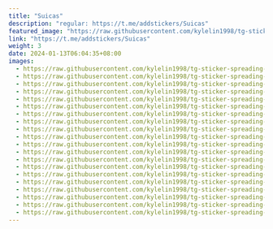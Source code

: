 ```yaml
---
title: "Suicas"
description: "regular: https://t.me/addstickers/Suicas"
featured_image: "https://raw.githubusercontent.com/kylelin1998/tg-sticker-spreading-worldwide-images/main/img/c7b91a25-d045-43b1-b141-c433bb81da8c.jpg"
link: "https://t.me/addstickers/Suicas"
weight: 3
date: 2024-01-13T06:04:35+08:00
images:
  - https://raw.githubusercontent.com/kylelin1998/tg-sticker-spreading-worldwide-images/main/img/c7b91a25-d045-43b1-b141-c433bb81da8c.jpg
  - https://raw.githubusercontent.com/kylelin1998/tg-sticker-spreading-worldwide-images/main/img/c9c3789b-2575-49e4-8c7d-7457e5ff7241.jpg
  - https://raw.githubusercontent.com/kylelin1998/tg-sticker-spreading-worldwide-images/main/img/0aeabe02-2969-49bf-ae1d-72bc1a11c686.jpg
  - https://raw.githubusercontent.com/kylelin1998/tg-sticker-spreading-worldwide-images/main/img/f0268009-2fd3-461b-b385-e56a2a8d9752.jpg
  - https://raw.githubusercontent.com/kylelin1998/tg-sticker-spreading-worldwide-images/main/img/9846c81e-9086-4767-98ef-4203c9ee336f.jpg
  - https://raw.githubusercontent.com/kylelin1998/tg-sticker-spreading-worldwide-images/main/img/ef0bec3f-ebc0-434d-a683-c925fa927c65.jpg
  - https://raw.githubusercontent.com/kylelin1998/tg-sticker-spreading-worldwide-images/main/img/4e1cbd92-d4fa-4f48-a99c-1eec211b20c2.jpg
  - https://raw.githubusercontent.com/kylelin1998/tg-sticker-spreading-worldwide-images/main/img/9b2a6b59-514b-4f58-a8c0-53621387b125.jpg
  - https://raw.githubusercontent.com/kylelin1998/tg-sticker-spreading-worldwide-images/main/img/a65fb543-eca1-4540-8222-e1a10f572daf.jpg
  - https://raw.githubusercontent.com/kylelin1998/tg-sticker-spreading-worldwide-images/main/img/a8dfb82c-6fda-4209-ac7b-52785919730f.jpg
  - https://raw.githubusercontent.com/kylelin1998/tg-sticker-spreading-worldwide-images/main/img/f9048598-eae5-4bad-8a68-160bc50b3a11.jpg
  - https://raw.githubusercontent.com/kylelin1998/tg-sticker-spreading-worldwide-images/main/img/54115397-6369-4137-b3ab-0f59ea39d1fc.jpg
  - https://raw.githubusercontent.com/kylelin1998/tg-sticker-spreading-worldwide-images/main/img/038c3adf-2054-430e-ac60-baaaa02ae6bc.jpg
  - https://raw.githubusercontent.com/kylelin1998/tg-sticker-spreading-worldwide-images/main/img/b81abb6b-f71a-4a21-a329-cd95bd659a4b.jpg
  - https://raw.githubusercontent.com/kylelin1998/tg-sticker-spreading-worldwide-images/main/img/ba347991-fea8-49a8-a09e-2ede7e962609.jpg
  - https://raw.githubusercontent.com/kylelin1998/tg-sticker-spreading-worldwide-images/main/img/4cc7c2f0-d7a2-42ee-95ec-916c453e5ccb.jpg
  - https://raw.githubusercontent.com/kylelin1998/tg-sticker-spreading-worldwide-images/main/img/d87ac621-aeb4-4f88-958f-5a485bf6d37f.jpg
  - https://raw.githubusercontent.com/kylelin1998/tg-sticker-spreading-worldwide-images/main/img/2020ee1d-0942-41ae-8708-49499f190ee4.jpg
  - https://raw.githubusercontent.com/kylelin1998/tg-sticker-spreading-worldwide-images/main/img/5555c816-ca9c-446e-880a-526d9b1135c5.jpg
  - https://raw.githubusercontent.com/kylelin1998/tg-sticker-spreading-worldwide-images/main/img/35997f53-2211-49a7-a730-30cade48f5e7.jpg
---
```

